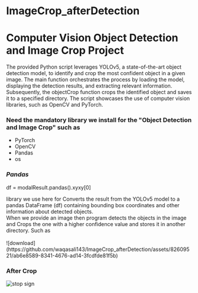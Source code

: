 # ImageCrop_afterDetection
# Computer Vision Object Detection and Image Crop Project
The provided Python script leverages YOLOv5, a state-of-the-art object detection model, to identify and crop the most confident object in a given image. The main function orchestrates the process by loading the model, displaying the detection results, and extracting relevant information. Subsequently, the objectCrop function crops the identified object and saves it to a specified directory. The script showcases the use of computer vision libraries, such as OpenCV and PyTorch.
### Need the mandatory library we install for the "Object Detection and Image Crop" such as
* PyTorch <br>
* OpenCV <br>
* Pandas <br>
* os <br>

### *Pandas*
<p> df = modalResult.pandas().xyxy[0]</p>
library we use here for  Converts the result from the YOLOv5 model to a pandas DataFrame (df) containing bounding box coordinates and other information about detected objects.<br>
When we provide an image then program detects the objects in the image and Crops the one with a higher confidence value and stores it in another directory. Such as<br>
<br>
![download](https://github.com/waqasali143/ImageCrop_afterDetection/assets/82609521/ab6e8589-8341-4676-ad14-3fcdfde81f5b)


### After Crop<br>

![stop sign](https://github.com/waqasali143/ImageCrop_afterDetection/assets/82609521/e94bbdba-bd6f-40e8-a6a8-42f201e956f7)
